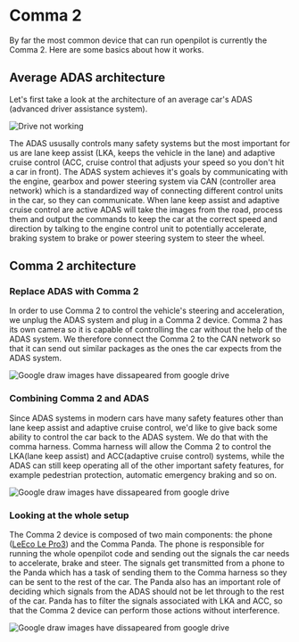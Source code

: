 # Comma 2
By far the most common device that can run openpilot is currently the Comma 2. Here are some basics about how it works. 

## Average ADAS architecture
Let's first take a look at the architecture of an average car's ADAS (advanced driver assistance system). 

![Drive not working](https://docs.google.com/drawings/d/e/2PACX-1vRJvj_ssim7KSOgPG5onb-GFgVqQoSaLpz257PikgjywXXRFtbZXgh60rbn1NRCKy-1E_qXy6_1LwUx/pub?w=1440&h=1080)

The ADAS ususally controls many safety systems but the most important for us are lane keep assist (LKA, keeps the vehicle in the lane) and adaptive cruise control (ACC, cruise control that adjusts your speed so you don't hit a car in front). The ADAS system achieves it's goals by communicating with the engine, gearbox and power steering system via CAN (controller area network) which is a standardized way of connecting different control units in the car, so they can communicate. When lane keep assist and adaptive cruise control are active ADAS will take the images from the road, process them and output the commands to keep the car at the correct speed and direction by talking to the engine control unit to potentially accelerate, braking system to brake or power steering system to steer the wheel.

## Comma 2 architecture
### Replace ADAS with Comma 2
In order to use Comma 2 to control the vehicle's steering and acceleration, we unplug the ADAS system and plug in a Comma 2 device. Comma 2 has its own camera so it is capable of controlling the car without the help of the ADAS system. We therefore connect the Comma 2 to the CAN network so that it can send out similar packages as the ones the car expects from the ADAS system. 

![Google draw images have dissapeared from google drive](https://docs.google.com/drawings/d/e/2PACX-1vS4Frd-M-_aoWRS8e6puBxHpKmfkUDSn5bbYmGqcLqIeqEqxL__deSa_07j68AS3C7JjLbsoZfOw524/pub?w=1440&h=1080)

### Combining Comma 2 and ADAS
Since ADAS systems in modern cars have many safety features other than lane keep assist and adaptive cruise control, we'd like to give back some ability to control the car back to the ADAS system. We do that with the comma harness. Comma harness will allow the Comma 2 to control the LKA(lane keep assist) and ACC(adaptive cruise control) systems, while the ADAS can still keep operating all of the other important safety features, for example pedestrian protection, automatic emergency braking and so on. 

![Google draw images have dissapeared from google drive](https://docs.google.com/drawings/d/e/2PACX-1vSGxZv4ar2tKiM4mSH-FXteSBHIQJayAc4LD5ag3Trt30VkCgSLDmho0qu8t0_cbhxxS6FIGlZW-_QM/pub?w=1440&h=10800)

### Looking at the whole setup
The Comma 2 device is composed of two main components: the phone ([LeEco Le Pro3](https://www.gsmarena.com/leeco_le_pro3-8344.php)) and the Comma Panda. The phone is responsible for running the whole openpilot code and sending out the signals the car needs to accelerate, brake and steer. The signals get transmitted from a phone to the Panda which has a task of sending them to the Comma harness so they can be sent to the rest of the car. The Panda also has an important role of deciding which signals from the ADAS should not be let through to the rest of the car. Panda has to filter the signals associated with LKA and ACC, so that the Comma 2 device can perform those actions without interference. 

![Google draw images have dissapeared from google drive](https://docs.google.com/drawings/d/e/2PACX-1vQtREgh4GEliSrNfforQ9ts1vdtpmsmXxi3iSo79L8McjANwqjpvi2J6cy__N7AWgG06DPkandecPts/pub?w=1440&h=1080)

